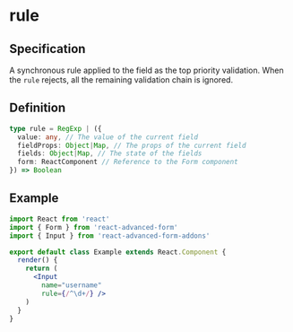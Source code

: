 # rule

## Specification

A synchronous rule applied to the field as the top priority validation. When the `rule` rejects, all the remaining validation chain is ignored.

## Definition

```typescript
type rule = RegExp | ({
  value: any, // The value of the current field
  fieldProps: Object|Map, // The props of the current field
  fields: Object|Map, // The state of the fields
  form: ReactComponent // Reference to the Form component
}) => Boolean
```

## Example

```jsx
import React from 'react'
import { Form } from 'react-advanced-form'
import { Input } from 'react-advanced-form-addons'

export default class Example extends React.Component {
  render() {
    return (
      <Input
        name="username"
        rule={/^\d+/} />
    )
  }
}
```

